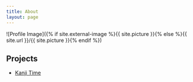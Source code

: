 ```yaml
---
title: About
layout: page
---
```

![Profile Image]({% if site.external-image %}{{ site.picture }}{% else %}{{ site.url }}/{{ site.picture }}{% endif %})

<h2>Projects</h2>

<ul>
	<li><a href="https://www.instagram.com/kanjitime/">Kanji Time</a></li>
</ul>
